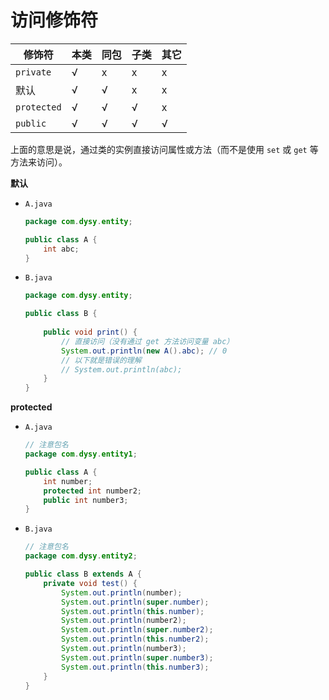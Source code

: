# 访问修饰符

|修饰符|本类|同包|子类|其它|
|---|---|---|---|---|
|`private`|√|x|x|x|
|默认|√|√|x|x|
|`protected`|√|√|√|x|
|`public`|√|√|√|√|

上面的意思是说，通过类的实例直接访问属性或方法（而不是使用 `set` 或 `get` 等方法来访问）。

**默认**  

- `A.java`

  ```java
  package com.dysy.entity;

  public class A {
      int abc;
  }
  ```

- `B.java`

  ```java
  package com.dysy.entity;

  public class B {
      
      public void print() {
          // 直接访问（没有通过 get 方法访问变量 abc）
          System.out.println(new A().abc); // 0
          // 以下就是错误的理解
          // System.out.println(abc);
      }
  }
  ```

**protected**  

- `A.java`

  ```java
  // 注意包名
  package com.dysy.entity1;

  public class A {
      int number;
      protected int number2;
      public int number3;
  }
  ```

- `B.java`

  ```java
  // 注意包名
  package com.dysy.entity2;

  public class B extends A {
      private void test() {
          System.out.println(number);
          System.out.println(super.number);
          System.out.println(this.number);
          System.out.println(number2);
          System.out.println(super.number2);
          System.out.println(this.number2);
          System.out.println(number3);
          System.out.println(super.number3);
          System.out.println(this.number3);
      }
  }
  ```
